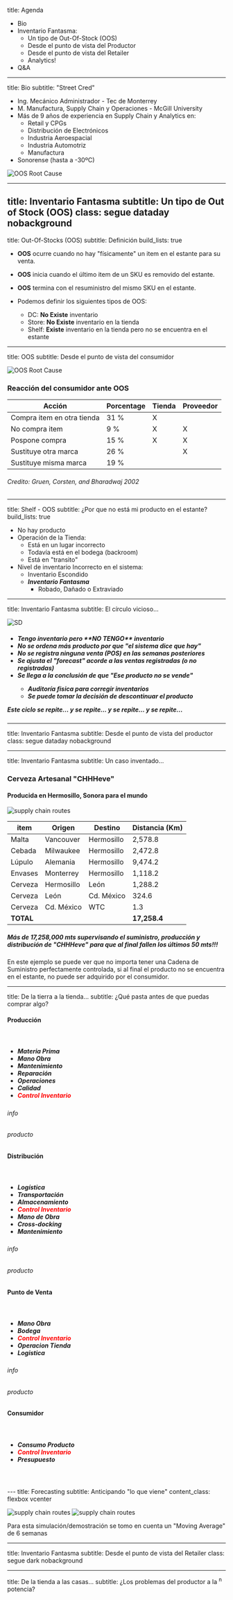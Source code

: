 title: Agenda

- Bio
- Inventario Fantasma:
	- Un tipo de Out-Of-Stock (OOS)
	- Desde el punto de vista del Productor
	- Desde el punto de vista del Retailer
	- Analytics!
- Q&A

---

title: Bio
subtitle: "Street Cred"

- Ing. Mecánico Administrador - Tec de Monterrey
- M. Manufactura, Supply Chain y Operaciones - McGill University
- Más de 9 años de experiencia en Supply Chain y Analytics en:
	- Retail y CPGs
	- Distribución de Electrónicos
	- Industria Aeroespacial
	- Industria Automotriz
	- Manufactura
- Sonorense (hasta a -30ºC)

<aside class="note"> <section> <img class="img-responsive" src="images/dataday/carniasada.jpg" alt="OOS Root Cause"></section></aside>

---
title: Inventario Fantasma
subtitle: Un tipo de Out of Stock (OOS)
class: segue dataday nobackground
---
title: Out-Of-Stocks (OOS)
subtitle: Definición
build_lists: true

- **OOS** ocurre cuando no hay "físicamente" un item en el estante para su venta.  
- **OOS** inicia cuando el último item de un SKU es removido del estante.  
- **OOS** termina con el resuministro del mismo SKU en el estante.  

- Podemos definir los siguientes tipos de OOS:

	- DC: **No Existe** inventario
	- Store: **No Existe** inventario en la tienda
	- Shelf: **Existe** inventario en la tienda pero no se encuentra en el estante

---
title: OOS
subtitle: Desde el punto de vista del consumidor

<div class="container-fluid"> 
	<div class="col-md-5">
		<img class="img-responsive" src="images/dataday/root_cause_oos.png" alt="OOS Root Cause">
	</div>
	<div class="col-md-7">
		<h3>Reacción del consumidor ante OOS</h3>
		<table class="table table-hover">
			<thead>
				<tr>
					<th>Acción</th>
					<th>Porcentage</th>
					<th>Tienda</th>
					<th>Proveedor</th>
				</tr>
			</thead>
			<tbody>
				<tr>
					<td>Compra item en otra tienda</td>
					<td class="text-right">31 %</td>
					<td class="text-center">X</td>
					<td class="text-center"></td>
				</tr>
				<tr>
					<td>No compra item</td>
					<td class="text-right">9 %</td>
					<td class="text-center">X</td>
					<td class="text-center">X</td>
				</tr>
				<tr>
					<td>Pospone compra</td>
					<td class="text-right">15 %</td>
					<td class="text-center">X</td>
					<td class="text-center">X</td>
				</tr>
				<tr>
					<td>Sustituye otra marca</td>
					<td class="text-right">26 %</td>
					<td class="text-center"></td>
					<td class="text-center">X</td>
				</tr>
				<tr>
					<td>Sustituye misma marca</td>
					<td class="text-right">19 %</td>
					<td class="text-center"></td>
					<td class="text-center"></td>
				</tr>
			</tbody>
		</table>
		<h6>Credito: Gruen, Corsten, and Bharadwaj 2002</h6>
	</div>
</div>

---
title: Shelf - OOS
subtitle: ¿Por que no está mi producto en el estante?
build_lists: true

- No hay producto  
- Operación de la Tienda:  
	- Está en un lugar incorrecto  
	- Todavía está en el bodega (backroom)  
	- Está en "transito"  
- Nivel de inventario Incorrecto en el sistema:  
	- Inventario Escondido  
	- ***Inventario Fantasma***  
		- Robado, Dañado o Extraviado  
---
title: Inventario Fantasma
subtitle: El círculo vicioso...

<div class="container-fluid"> 
	<div class="col-md-8 col-md-offset-2">
		<img class="img-responsive" src="images/dataday/vensim.png" alt="SD">
	</div>
</div>

<aside class="note"> <section>
					<div class="text-left">
					<h5><ul>
						<li>Tengo inventario pero **NO TENGO** inventario</li>
						<li>No se ordena más producto por que "el sistema dice que hay"  </li>
						<li>No se registra ninguna venta (POS) en las semanas posteriores </li>
						<li>Se ajusta el "forecast" acorde a las ventas registradas (o no registradas) </li>
						<li>Se llega a la conclusión de que "Ese producto no se vende"  </li>
						<ul>
						<li>Auditoría fisica para corregir inventarios </li>
						<li>Se puede tomar la decisión de descontinuar el producto</li>
						</ul>
					</ul>
					Este ciclo se repite... y se repite... y se repite... y se repite...
					</h5>
				</div>
</section></aside>

---
title: Inventario Fantasma
subtitle: Desde el punto de vista del productor
class: segue dataday nobackground

---
title: Inventario Fantasma
subtitle: Un caso inventado...

<div class="container-fluid"> 
	<div class="col-md-6">
	<h3 class="text-center">Cerveza Artesanal "CHHHeve"</h3>
	<h4 class="text-center">Producida en Hermosillo, Sonora para el mundo</h4>
	<img class="img-responsive" src="images/dataday/sc.png" alt="supply chain routes">
	</div>
	<div class="col-md-6">
  <table class="table table-hover">
    <thead>
      <tr>
        <th>item</th>
        <th>Origen</th>
        <th>Destino</th>
        <th>Distancia (Km)</th>
      </tr>
    </thead>
    <tbody>
      <tr>
        <td>Malta</td>
        <td>Vancouver</td>
        <td>Hermosillo</td>
        <td class="text-right">2,578.8</td>
      </tr>
      <tr>
        <td>Cebada</td>
        <td>Milwaukee</td>
        <td>Hermosillo</td>
        <td class="text-right">2,472.8</td>
      </tr>
            <tr>
        <td>Lúpulo</td>
        <td>Alemania</td>
        <td>Hermosillo</td>
        <td class="text-right">9,474.2</td>
      </tr>
            <tr>
        <td>Envases</td>
        <td>Monterrey</td>
        <td>Hermosillo</td>
        <td class="text-right">1,118.2</td>
      </tr>
            <tr>
        <td>Cerveza</td>
        <td>Hermosillo</td>
        <td>León</td>
        <td class="text-right">1,288.2</td>
      </tr>
            <tr>
        <td>Cerveza</td>
        <td>León</td>
        <td>Cd. México</td>
        <td class="text-right">324.6</td>
      </tr>
                  <tr>
        <td>Cerveza</td>
        <td>Cd. México</td>
        <td>WTC</td>
        <td class="text-right">1.3</td>
      </tr>
            </tr>
                  <tr>
        <td><b>TOTAL</b></td>
        <td></td>
        <td></td>
        <td class="text-right"><b>17,258.4</b></td>
      </tr>
    </tbody>
  </table>
</div>
</div>

<h5>Más de 17,258,000 mts supervisando el suministro, producción y distribución de "CHHHeve" para que al final fallen los últimos 50 mts!!!</h5>

<aside class="note"> <section>
	<p>En este ejemplo se puede ver que no importa tener una Cadena de Suministro perfectamente controlada, si al final el producto no se encuentra en el estante, no puede ser adquirido por el consumidor.</p>
</section></aside>

---
title: De la tierra a la tienda... 
subtitle: ¿Qué pasta antes de que puedas comprar algo?

<link rel="stylesheet" href="https://maxcdn.bootstrapcdn.com/font-awesome/4.5.0/css/font-awesome.min.css">
<link rel="stylesheet" href="https://cdnjs.cloudflare.com/ajax/libs/font-awesome-animation/0.0.8/font-awesome-animation.min.css">
<link rel="stylesheet" href="https://maxcdn.bootstrapcdn.com/bootstrap/3.3.6/css/bootstrap.min.css" integrity="sha384-1q8mTJOASx8j1Au+a5WDVnPi2lkFfwwEAa8hDDdjZlpLegxhjVME1fgjWPGmkzs7" crossorigin="anonymous">


<div class="container-fluid">
	<div class="text-center">
		<div class="row">
			<div class="col-md-1">
			</div>
			<div class="col-md-2">
				<i class="fa fa-industry fa-5x"></i>
				<h4>Producción</h4>
				<br>
				<div class="text-left">
					<h5><ul>
						<li>Materia Prima</li>
						<li>Mano Obra</li>
						<li>Mantenimiento</li>
						<li>Reparación</li>
						<li>Operaciones</li>
						<li>Calidad</li>
						<li><font color="red">Control Inventario</font></li>
					</ul></h5>
				</div>
			</div>
			<div class="col-md-1">
				<i class="fa fa-long-arrow-left faa-passing-reverse animated"></i>
				<h6>info</h6>
				<i class="fa fa-arrow-right faa-passing animated"></i>
				<h6>producto</h6>
			</div>
			<div class="col-md-2">
				<i class="fa fa-truck fa-5x fa-flip-horizontal"></i>
				<h4>Distribución</h4>
				<br>
				<div class="text-left">
					<h5><ul>
						<li>Logística</li>
						<li>Transportación</li>
						<li>Almacenamiento</li>
						<li><font color="red">Control Inventario</font></li>
						<li>Mano de Obra</li>
						<li>Cross-docking</li>
						<li>Mantenimiento</li>
					</ul></h5>
				</div>
			</div>
			<div class="col-md-1">
				<i class="fa fa-long-arrow-left faa-passing-reverse animated"></i>
				<h6>info</h6>
				<i class="fa fa-arrow-right faa-passing animated"></i>
				<h6>producto</h6>
			</div>
			<div class="col-md-2">
				<i class="fa fa-shopping-cart fa-5x"></i>
				<h4>Punto de Venta</h4>
				<br>
				<div class="text-left">
					<h5><ul>
						<li>Mano Obra</li>
						<li>Bodega</li>
						<li><font color="red">Control Inventario</font></li>
						<li>Operacion Tienda</li>
						<li>Logistica</li>
					</ul></h5>
				</div>
			</div>
			<div class="col-md-1">
				<i class="fa fa-long-arrow-left faa-passing-reverse animated"></i>
				<h6>info</h6>
				<i class="fa fa-arrow-right faa-passing animated"></i>
				<h6>producto</h6>
			</div>
			<div class="col-md-2">
				<i class="fa fa-home fa-5x"></i>
				<h4>Consumidor</h4>
				<br>
				<div class="text-left">
					<h5><ul>
						<li>Consumo Producto</li>
						<li><font color="red">Control Inventario</font></li>
						<li>Presupuesto</li>
					</ul></h5>
				</div>
			</div>
		</div>
	</div>
</div>
<br>
<br>
---
title: Forecasting
subtitle: Anticipando "lo que viene"
content_class: flexbox vcenter


![supply chain routes](images/dataday/simplesc.gif) ![supply chain routes](images/dataday/complexsc.gif)

<aside class="note"> <section>
	<p>Para esta simulación/demostración se tomo en cuenta un "Moving Average" de 6 semanas</p>
</section></aside>

---
title: Inventario Fantasma
subtitle: Desde el punto de vista del Retailer
class: segue dark nobackground

---
title: De la tienda a las casas...
subtitle: ¿Los problemas del productor a la <sup>n</sup> potencia?

<div class="container-fluid">
	<div class="text-center">
		<div class="row">
			<div class="col-md-1">
				<font size="4"><i class="fa fa-industry"></i>&nbsp;<i class="fa fa-industry"></i>&nbsp;<i class="fa fa-industry"></i>&nbsp;<i class="fa fa-industry"></i></font>
				<i class="fa fa-arrow-down faa-float animated"></i> 
				<i class="fa fa-2x fa-fw">&nbsp;</i>
				<i class="fa fa-arrow-down faa-float animated"></i> 
				<i class="fa fa-shopping-cart fa-2x"></i> 
				<i class="fa fa-arrow-down faa-float animated"></i> 
				<i class="fa fa-home"></i><i class="fa fa-home"></i><i class="fa fa-home"></i><i class="fa fa-home"></i>
			</div>
			<div class="col-md-1">
				<font size="4"><i class="fa fa-industry"></i>&nbsp;<i class="fa fa-industry"></i>&nbsp;<i class="fa fa-industry"></i>&nbsp;<i class="fa fa-industry"></i></font>
				<i class="fa fa-arrow-down faa-float animated"></i> 
				<i class="fa fa-2x fa-fw">&nbsp;</i>
				<i class="fa fa-arrow-down faa-float animated"></i> 
				<i class="fa fa-shopping-cart fa-2x"></i> 
				<i class="fa fa-arrow-down faa-float animated"></i> 
				<i class="fa fa-home"></i><i class="fa fa-home"></i><i class="fa fa-home"></i><i class="fa fa-home"></i>
			</div>
			<div class="col-md-1">
				<font size="4"><i class="fa fa-industry"></i>&nbsp;<i class="fa fa-industry"></i>&nbsp;<i class="fa fa-industry"></i>&nbsp;<i class="fa fa-industry"></i></font>
				<i class="fa fa-arrow-down faa-float animated"></i> 
				<i class="fa fa-truck fa-2x fa-flip-horizontal"></i> 
				<i class="fa fa-arrow-down faa-float animated"></i> 
				<i class="fa fa-shopping-cart fa-2x"></i> 
				<i class="fa fa-arrow-down faa-float animated"></i> 
				<i class="fa fa-home"></i><i class="fa fa-home"></i><i class="fa fa-home"></i><i class="fa fa-home"></i>
			</div>
			<div class="col-md-1">
				<font size="4"><i class="fa fa-industry"></i>&nbsp;<i class="fa fa-industry"></i>&nbsp;<i class="fa fa-industry"></i>&nbsp;<i class="fa fa-industry"></i></font>
				<i class="fa fa-arrow-down faa-float animated"></i> 
				<i class="fa fa-2x fa-fw">&nbsp;</i>
				<i class="fa fa-arrow-down faa-float animated"></i> 
				<i class="fa fa-shopping-cart fa-2x"></i> 
				<i class="fa fa-arrow-down faa-float animated"></i> 
				<i class="fa fa-home"></i><i class="fa fa-home"></i><i class="fa fa-home"></i><i class="fa fa-home"></i>
			</div>
			<div class="col-md-1">
				<font size="4"><i class="fa fa-industry"></i>&nbsp;<i class="fa fa-industry"></i>&nbsp;<i class="fa fa-industry"></i>&nbsp;<i class="fa fa-industry"></i></font>
				<i class="fa fa-arrow-down faa-float animated"></i> 
				<i class="fa fa-2x fa-fw">&nbsp;</i>
				<i class="fa fa-arrow-down faa-float animated"></i> 
				<i class="fa fa-shopping-cart fa-2x"></i> 
				<i class="fa fa-arrow-down faa-float animated"></i> 
				<i class="fa fa-home"></i><i class="fa fa-home"></i><i class="fa fa-home"></i><i class="fa fa-home"></i>
			</div>
			<div class="col-md-1">
				<font size="4"><i class="fa fa-industry"></i>&nbsp;<i class="fa fa-industry"></i>&nbsp;<i class="fa fa-industry"></i>&nbsp;<i class="fa fa-industry"></i></font>
				<i class="fa fa-arrow-down faa-float animated"></i> 
				<i class="fa fa-truck fa-2x fa-flip-horizontal"></i> 
				<i class="fa fa-arrow-down faa-float animated"></i> 
				<i class="fa fa-shopping-cart fa-2x"></i> 
				<i class="fa fa-arrow-down faa-float animated"></i> 
				<i class="fa fa-home"></i><i class="fa fa-home"></i><i class="fa fa-home"></i><i class="fa fa-home"></i>
			</div>
			<div class="col-md-1">
				<font size="4"><i class="fa fa-industry"></i>&nbsp;<i class="fa fa-industry"></i>&nbsp;<i class="fa fa-industry"></i>&nbsp;<i class="fa fa-industry"></i></font>
				<i class="fa fa-arrow-down faa-float animated"></i> 
				<i class="fa fa-2x fa-fw">&nbsp;</i>
				<i class="fa fa-arrow-down faa-float animated"></i> 
				<i class="fa fa-shopping-cart fa-2x"></i> 
				<i class="fa fa-arrow-down faa-float animated"></i> 
				<i class="fa fa-home"></i><i class="fa fa-home"></i><i class="fa fa-home"></i><i class="fa fa-home"></i>
			</div>
			<div class="col-md-1">
				<font size="4"><i class="fa fa-industry"></i>&nbsp;<i class="fa fa-industry"></i>&nbsp;<i class="fa fa-industry"></i>&nbsp;<i class="fa fa-industry"></i></font>
				<i class="fa fa-arrow-down faa-float animated"></i> 
				<i class="fa fa-2x fa-fw">&nbsp;</i>
				<i class="fa fa-arrow-down faa-float animated"></i> 
				<i class="fa fa-shopping-cart fa-2x"></i> 
				<i class="fa fa-arrow-down faa-float animated"></i> 
				<i class="fa fa-home"></i><i class="fa fa-home"></i><i class="fa fa-home"></i><i class="fa fa-home"></i>
			</div>
			<div class="col-md-1">
				<font size="4"><i class="fa fa-industry"></i>&nbsp;<i class="fa fa-industry"></i>&nbsp;<i class="fa fa-industry"></i>&nbsp;<i class="fa fa-industry"></i></font>
				<i class="fa fa-arrow-down faa-float animated"></i> 
				<i class="fa fa-truck fa-2x fa-flip-horizontal"></i> 
				<i class="fa fa-arrow-down faa-float animated"></i> 
				<i class="fa fa-shopping-cart fa-2x"></i> 
				<i class="fa fa-arrow-down faa-float animated"></i> 
				<i class="fa fa-home"></i><i class="fa fa-home"></i><i class="fa fa-home"></i><i class="fa fa-home"></i>
			</div>
			<div class="col-md-1">
				<font size="4"><i class="fa fa-industry"></i>&nbsp;<i class="fa fa-industry"></i>&nbsp;<i class="fa fa-industry"></i>&nbsp;<i class="fa fa-industry"></i></font>
				<i class="fa fa-arrow-down faa-float animated"></i> 
				<i class="fa fa-2x fa-fw">&nbsp;</i>
				<i class="fa fa-arrow-down faa-float animated"></i> 
				<i class="fa fa-shopping-cart fa-2x"></i> 
				<i class="fa fa-arrow-down faa-float animated"></i> 
				<i class="fa fa-home"></i><i class="fa fa-home"></i><i class="fa fa-home"></i><i class="fa fa-home"></i>
			</div>
			<div class="col-md-1">
				<font size="4"><i class="fa fa-industry"></i>&nbsp;<i class="fa fa-industry"></i>&nbsp;<i class="fa fa-industry"></i>&nbsp;<i class="fa fa-industry"></i></font>
				<i class="fa fa-arrow-down faa-float animated"></i> 
				<i class="fa fa-2x fa-fw">&nbsp;</i>
				<i class="fa fa-arrow-down faa-float animated"></i> 
				<i class="fa fa-shopping-cart fa-2x"></i> 
				<i class="fa fa-arrow-down faa-float animated"></i> 
				<i class="fa fa-home"></i><i class="fa fa-home"></i><i class="fa fa-home"></i><i class="fa fa-home"></i>
			</div>
			<div class="col-md-1">
				<font size="4"><i class="fa fa-industry"></i>&nbsp;<i class="fa fa-industry"></i>&nbsp;<i class="fa fa-industry"></i>&nbsp;<i class="fa fa-industry"></i></font>
				<i class="fa fa-arrow-down faa-float animated"></i> 
				<i class="fa fa-2x fa-fw">&nbsp;</i>
				<i class="fa fa-arrow-down faa-float animated"></i> 
				<i class="fa fa-shopping-cart fa-2x"></i> 
				<i class="fa fa-arrow-down faa-float animated"></i> 
				<i class="fa fa-home"></i><i class="fa fa-home"></i><i class="fa fa-home"></i><i class="fa fa-home"></i>
			</div>
		</div>
	</div>

<aside class="note"> <section>
	<p>Si bien el Retailer no se tiene que preocupar por lo que pasa en la cadena de suministro de sus proveedores, la combinacion de ITEM x CENTRO DE DISTRIBUCION x TIENDAS hace que sea igual o más complicado controlar lo que sucede </p>
</section></aside>
---
title: Inventario Fantasma
subtitle: Analytics
class: segue dataday nobackground

---
title: #datavis

<iframe
  frameborder="0" seamless="seamless" scrolling="no"
  src="images/dataday/inventario.html">
</iframe>

<aside class="note"> <section>
	<p>Siendo más especificos el periodo de tiempo sin ventas puede ser generado por 1) Inventario Fantasma, 2) Producto en el almacen (no estante), 3) No hay producto disponible, 4) No se vendió el producto, 5) otros.</p>
</section></aside>

---
title: Inventario Fantasma
subtitle: Un nuevo-viejo "approach"
build_lists: true

Cuando el uso de "visuales" no es práctico, se puede hacer uso de analyticos avanzados (y no tan avanzados):

- Clasificar items (i.e. categoría, tipo de producto, temporada)
- Definir "gap" máximo entre actividad de POS (meses, semanas, dias, horas)
- Calcular "Ventas Perdidas" que representa cada combinación item/tienda
	- Seleccionar Top 5, 10, 20 combinaciones
- Validar resultados item/tienda identificados
- Ajustar criterio a validación
- Repetir ciclo hasta obtener % predicción aceptable


---
title: Retail Analytics
subtitle: Otras aplicaciones
build_lists: true

Solo en el área de "replenishment":

- Utilizar precios promedio para identificar eventos o liquidaciones
- Optimización de niveles de inventarios  
- Afinación de Forecast  
- Identificar tendencias por tienda/región/categoría y customatizar soluciones  
- Combinación con información socio-económica  
- Combinación con información meteorológica  
- Entre otras...  

---
title: Inventario Fantasma
subtitle: Q&A
class: segue dataday nobackground

